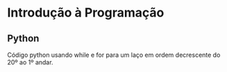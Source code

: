 # Introdução à Programação
## Python

Código python usando while e for para um laço em ordem decrescente do 20º ao 1º andar.
